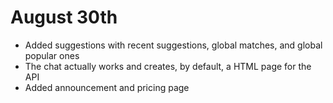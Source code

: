 # August 30th

- Added suggestions with recent suggestions, global matches, and global popular ones
- The chat actually works and creates, by default, a HTML page for the API
- Added announcement and pricing page
